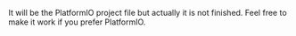 It will be the PlatformIO project file but actually it is not finished.
Feel free to make it work if you prefer PlatformIO.

